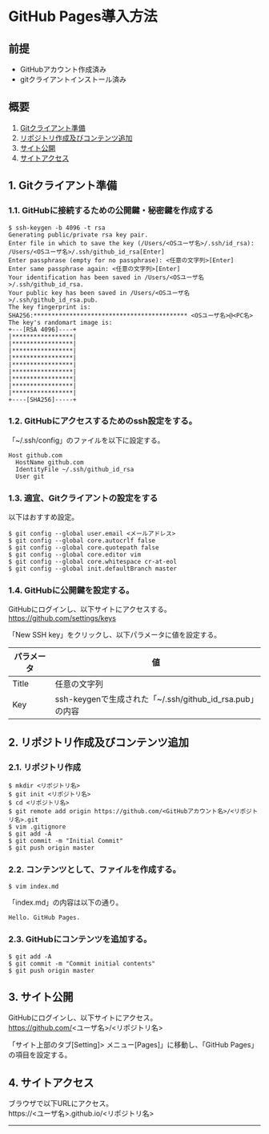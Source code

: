 # GitHub Pages導入方法

## 前提
* GitHubアカウント作成済み
* gitクライアントインストール済み

## 概要
1. [Gitクライアント準備](#1-gitクライアント準備)
2. [リポジトリ作成及びコンテンツ追加](#2-リポジトリ作成及びコンテンツ追加)
3. [サイト公開](#3-サイト公開)
4. [サイトアクセス](#4-サイトアクセス)

## 1. Gitクライアント準備
### 1.1. GitHubに接続するための公開鍵・秘密鍵を作成する
```console
$ ssh-keygen -b 4096 -t rsa
Generating public/private rsa key pair.
Enter file in which to save the key (/Users/<OSユーザ名>/.ssh/id_rsa): /Users/<OSユーザ名>/.ssh/github_id_rsa[Enter]
Enter passphrase (empty for no passphrase): <任意の文字列>[Enter]
Enter same passphrase again: <任意の文字列>[Enter]
Your identification has been saved in /Users/<OSユーザ名>/.ssh/github_id_rsa.
Your public key has been saved in /Users/<OSユーザ名>/.ssh/github_id_rsa.pub.
The key fingerprint is:
SHA256:******************************************* <OSユーザ名>@<PC名>
The key's randomart image is:
+---[RSA 4096]----+
|*****************|
|*****************|
|*****************|
|*****************|
|*****************|
|*****************|
|*****************|
|*****************|
|*****************|
+----[SHA256]-----+
```

### 1.2. GitHubにアクセスするためのssh設定をする。
「~/.ssh/config」のファイルを以下に設定する。
```text
Host github.com
  HostName github.com
  IdentityFile ~/.ssh/github_id_rsa
  User git
```

### 1.3. 適宜、Gitクライアントの設定をする
以下はおすすめ設定。
```console
$ git config --global user.email <メールアドレス>
$ git config --global core.autocrlf false
$ git config --global core.quotepath false
$ git config --global core.editor vim
$ git config --global core.whitespace cr-at-eol
$ git config --global init.defaultBranch master
```

### 1.4. GitHubに公開鍵を設定する。
GitHubにログインし、以下サイトにアクセスする。  
<https://github.com/settings/keys>

「New SSH key」をクリックし、以下パラメータに値を設定する。

| パラメータ  | 値                                                       |
| ----------- | -------------------------------------------------------- |
| Title       | 任意の文字列                                             |
| Key         | ssh-keygenで生成された「~/.ssh/github_id_rsa.pub」の内容 |

## 2. リポジトリ作成及びコンテンツ追加
### 2.1. リポジトリ作成
```console
$ mkdir <リポジトリ名>
$ git init <リポジトリ名>
$ cd <リポジトリ名>
$ git remote add origin https://github.com/<GitHubアカウント名>/<リポジトリ名>.git
$ vim .gitignore
$ git add -A
$ git commit -m "Initial Commit"
$ git push origin master
```

### 2.2. コンテンツとして、ファイルを作成する。
```console
$ vim index.md
```
「index.md」の内容は以下の通り。
```text
Hello. GitHub Pages.
```

### 2.3. GitHubにコンテンツを追加する。
```console
$ git add -A
$ git commit -m "Commit initial contents"
$ git push origin master
```

## 3. サイト公開
GitHubにログインし、以下サイトにアクセス。  
https://github.com/<ユーザ名>/<リポジトリ名>

「サイト上部のタブ[Setting]> メニュー[Pages]」に移動し、「GitHub Pages」の項目を設定する。

## 4. サイトアクセス
ブラウザで以下URLにアクセス。  
https://<ユーザ名>.github.io/<リポジトリ名>

---
